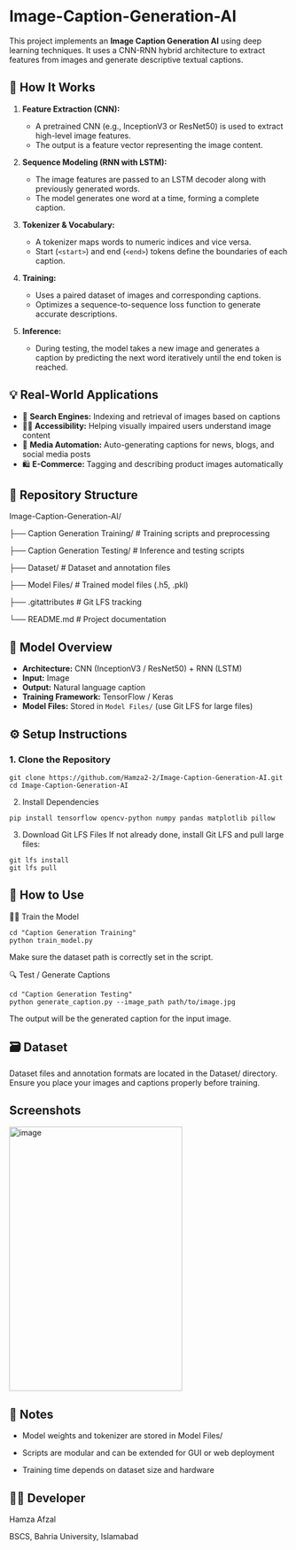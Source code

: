# Image-Caption-Generation-AI

This project implements an **Image Caption Generation AI** using deep learning techniques. It uses a CNN-RNN hybrid architecture to extract features from images and generate descriptive textual captions.

## 🧠 How It Works

1. **Feature Extraction (CNN):**
   - A pretrained CNN (e.g., InceptionV3 or ResNet50) is used to extract high-level image features.
   - The output is a feature vector representing the image content.

2. **Sequence Modeling (RNN with LSTM):**
   - The image features are passed to an LSTM decoder along with previously generated words.
   - The model generates one word at a time, forming a complete caption.

3. **Tokenizer & Vocabulary:**
   - A tokenizer maps words to numeric indices and vice versa.
   - Start (`<start>`) and end (`<end>`) tokens define the boundaries of each caption.

4. **Training:**
   - Uses a paired dataset of images and corresponding captions.
   - Optimizes a sequence-to-sequence loss function to generate accurate descriptions.

5. **Inference:**
   - During testing, the model takes a new image and generates a caption by predicting the next word iteratively until the end token is reached.

## 💡 Real-World Applications

- 🔎 **Search Engines:** Indexing and retrieval of images based on captions
- 🧑‍🦯 **Accessibility:** Helping visually impaired users understand image content
- 📰 **Media Automation:** Auto-generating captions for news, blogs, and social media posts
- 🛍️ **E-Commerce:** Tagging and describing product images automatically

## 📁 Repository Structure
Image-Caption-Generation-AI/

├── Caption Generation Training/ # Training scripts and preprocessing

├── Caption Generation Testing/ # Inference and testing scripts

├── Dataset/ # Dataset and annotation files

├── Model Files/ # Trained model files (.h5, .pkl)

├── .gitattributes # Git LFS tracking

└── README.md # Project documentation

## 🧠 Model Overview

- **Architecture:** CNN (InceptionV3 / ResNet50) + RNN (LSTM)
- **Input:** Image
- **Output:** Natural language caption
- **Training Framework:** TensorFlow / Keras
- **Model Files:** Stored in `Model Files/` (use Git LFS for large files)


## ⚙️ Setup Instructions

### 1. Clone the Repository

```
git clone https://github.com/Hamza2-2/Image-Caption-Generation-AI.git
cd Image-Caption-Generation-AI
```
2. Install Dependencies
```
pip install tensorflow opencv-python numpy pandas matplotlib pillow
```

3. Download Git LFS Files
If not already done, install Git LFS and pull large files:
```
git lfs install
git lfs pull
```

## 🚀 How to Use

🏋️‍♂️ Train the Model
```
cd "Caption Generation Training"
python train_model.py
```
Make sure the dataset path is correctly set in the script.

🔍 Test / Generate Captions
```
cd "Caption Generation Testing"
python generate_caption.py --image_path path/to/image.jpg
```
The output will be the generated caption for the input image.

## 🗃️ Dataset

Dataset files and annotation formats are located in the Dataset/ directory. Ensure you place your images and captions properly before training.

## Screenshots
<img width="312" height="477" alt="image" src="https://github.com/user-attachments/assets/9b1d7e1f-f341-4e07-aaa2-dd07669dba33" />


## 📌 Notes

- Model weights and tokenizer are stored in Model Files/

- Scripts are modular and can be extended for GUI or web deployment

- Training time depends on dataset size and hardware

## 👨‍💻 Developer

Hamza Afzal

BSCS, Bahria University, Islamabad
